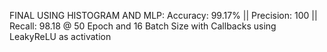 FINAL USING HISTOGRAM AND MLP: Accuracy: 99.17% || Precision: 100 || Recall: 98.18 @ 50 Epoch and 16 Batch Size with Callbacks using LeakyReLU as activation

 
